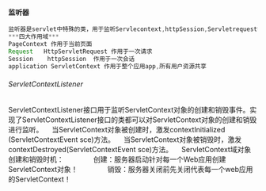 #### 监听器
~~~ java
监听器是servlet中特殊的类，用于监听Servlecontext,httpSession,Servletrequest等域对象的创建与销毁事件
***四大作用域***
PageContext 作用于当前页面
Request   HttpServletRequest 作用于一次请求
Session    httpSession  作用于一次会话
application ServletContext 作用于整个应用app,所有用户资源共享
~~~
###### ServletContextListener

ServletContextListener接口用于监听ServletContext对象的创建和销毁事件。实现了ServletContextListener接口的类都可以对ServletContext对象的创建和销毁进行监听。
　当ServletContext对象被创建时，激发contextInitialized (ServletContextEvent sce)方法。
　当ServletContext对象被销毁时，激发contextDestroyed(ServletContextEvent sce)方法。
　ServletContext域对象创建和销毁时机：
　　　　创建：服务器启动针对每一个Web应用创建ServletContext对象！
　　　　销毁：服务器关闭前先关闭代表每一个web应用的ServletContext！
